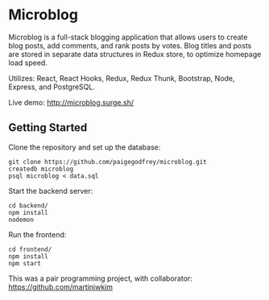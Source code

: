 # Microblog

Microblog is a full-stack blogging application that allows users to create blog posts, add comments, and rank posts by votes. Blog titles and posts are stored in separate data structures in Redux store, to optimize homepage load speed.

Utilizes: React, React Hooks, Redux, Redux Thunk, Bootstrap, Node, Express, and PostgreSQL.

Live demo: http://microblog.surge.sh/

## Getting Started
Clone the repository and set up the database:

```
git clone https://github.com/paigegodfrey/microblog.git
createdb microblog
psql microblog < data.sql
```

Start the backend server:

```
cd backend/
npm install
nodemon
```

Run the frontend:

```
cd frontend/
npm install
npm start
```

This was a pair programming project, with collaborator: https://github.com/martinjwkim
